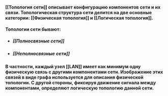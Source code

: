 #### **[[Топология сети]]** описывает конфигурацию компонентов сети и их связи. Топологическая структура сети делится на две основные категории: [[Физическая топология]] и [[Логическая топология]].
#### Топологии сети бывают:
- ##### [[Полносвязные сети]] 
- ##### [[Неполносвязные сети]]
#### В частности, каждый узел [[LAN]] имеет как минимум одну физическую связь с другими компонентами сети. Изображение этих связей в виде графа используется для описания физической топологии. С другой стороны, фиксируя движение сигнала между компонентами, определяют логическую топологию данной сети.
